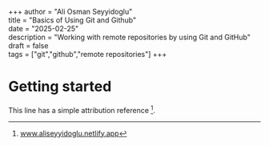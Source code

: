+++
author = "Ali Osman Seyyidoglu"  
title = "Basics of Using Git and Github"  
date = "2025-02-25"  
description = "Working with remote repositories by using Git and GitHub"  
draft = false  
tags = ["git","github","remote repositories"]
+++

# Getting started

This line has a simple attribution reference [^1].

[^1]: www.aliseyyidoglu.netlify.app